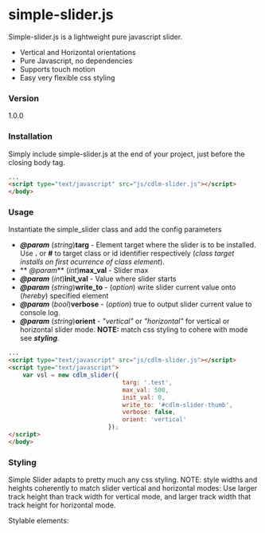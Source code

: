 simple-slider.js
================

Simple-slider.js is a lightweight pure javascript slider. 

  - Vertical and Horizontal orientations
  - Pure Javascript, no dependencies
  - Supports touch motion
  - Easy very flexible css styling

### Version
1.0.0

### Installation

Simply include simple-slider.js at the end of your project, just before the closing body tag.

```html
...
<script type="text/javascript" src="js/cdlm-slider.js"></script>
</body>
```

### Usage

Instantiate the simple_slider class and add the config parameters

* **_@param_** (_string_)**targ** - Element target where the slider is to be installed. Use  **.** or **#** to target class or id identifier respectively (_class target installs on first ocurrence of class element_).  
* ** _@param_** (_int_)**max_val** - Slider max
*  **_@param_** (_int_)**init_val** - Value where slider starts
*  **_@param_** (_string_)**write_to** - (_option_) write slider current value onto (_hereby_) specified element
*  **_@param_** (_bool_)**verbose** - (_option_) true to output slider current value to console log.
*  **_@param_** (_string_)**orient** - _"vertical"_ or _"horizontal"_ for vertical or horizontal slider mode. **NOTE:** match css styling to cohere with mode see **_styling_**.

```html
...
<script type="text/javascript" src="js/cdlm-slider.js"></script>
<script type="text/javascript">
	var vsl = new cdlm_slider({	
								targ: '.test',
								max_val: 500,
								init_val: 0,
								write_to: '#cdlm-slider-thumb',
								verbose: false,
								orient: 'vertical'
							});
</script>
</body>
```


### Styling

Simple Slider adapts to pretty much any css styling. NOTE: style widths and heights coherently to match slider vertical and horizontal modes: Use larger track height than track width for vertical mode, and larger track width that track height for horizontal mode.

Stylable elements:

